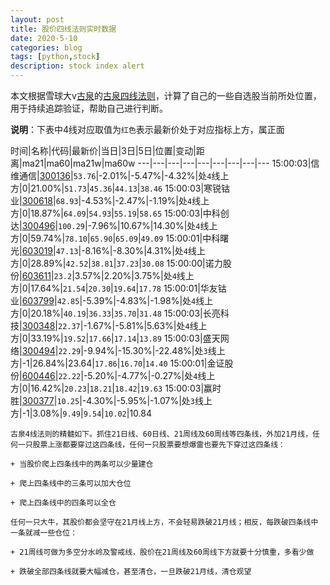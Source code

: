 ```yaml
---
layout: post
title: 股价四线法则实时数据
date: 2020-5-10
categories: blog
tags: [python,stock]
description: stock index alert
---
```



本文根据雪球大v[古泉](https://xueqiu.com/u/7148646888)的[古泉四线法则](https://xueqiu.com/7148646888/130498192)，计算了自己的一些自选股当前所处位置，用于持续追踪验证，帮助自己进行判断。

**说明**：下表中4线对应取值为`红色`表示最新价处于对应指标上方，属正面

时间|名称|代码|最新价|当日|3日|5日|位置|变动|距离|ma21|ma60|ma21w|ma60w
---|---|---|---|---|---|---|---|---
15:00:03|信维通信|[300136](https://xueqiu.com/S/SZ300136)|`53.76`|-2.01%|-5.47%|-4.32%|处`4`线上方|0|21.00%|`51.73`|`45.36`|`44.13`|`38.46`
15:00:03|寒锐钴业|[300618](https://xueqiu.com/S/SZ300618)|`68.93`|-4.53%|-2.47%|-1.19%|处`4`线上方|0|18.87%|`64.09`|`54.93`|`55.19`|`58.65`
15:00:03|中科创达|[300496](https://xueqiu.com/S/SZ300496)|`100.29`|-7.96%|10.67%|14.30%|处`4`线上方|0|59.74%|`78.10`|`65.90`|`65.09`|`49.09`
15:00:01|中科曙光|[603019](https://xueqiu.com/S/SH603019)|`47.13`|-8.16%|-8.30%|4.31%|处`4`线上方|0|28.89%|`42.52`|`38.81`|`37.23`|`30.08`
15:00:00|诺力股份|[603611](https://xueqiu.com/S/SH603611)|`23.2`|3.57%|2.20%|3.75%|处`4`线上方|0|17.64%|`21.54`|`20.30`|`19.64`|`17.78`
15:00:01|华友钴业|[603799](https://xueqiu.com/S/SH603799)|`42.85`|-5.39%|-4.83%|-1.98%|处`4`线上方|0|20.18%|`40.19`|`36.33`|`35.70`|`31.48`
15:00:03|长亮科技|[300348](https://xueqiu.com/S/SZ300348)|`22.37`|-1.67%|-5.81%|5.63%|处`4`线上方|0|33.19%|`19.52`|`17.66`|`17.14`|`13.89`
15:00:03|盛天网络|[300494](https://xueqiu.com/S/SZ300494)|`22.29`|-9.94%|-15.30%|-22.48%|处`3`线上方|-1|26.84%|23.64|`17.86`|`16.70`|`14.40`
15:00:01|金证股份|[600446](https://xueqiu.com/S/SH600446)|`22.22`|-5.20%|-4.77%|-0.27%|处`4`线上方|0|16.42%|`20.23`|`18.21`|`18.42`|`19.63`
15:00:03|赢时胜|[300377](https://xueqiu.com/S/SZ300377)|`10.25`|-4.30%|-5.95%|-1.07%|处`3`线上方|-1|3.08%|`9.49`|`9.54`|`10.02`|10.84

```
古泉4线法则的精髓如下。抓住21日线、60日线、21周线及60周线等四条线，外加21月线，任何一只股票上涨都要穿过这四条线，任何一只股票要想爆雷也要先下穿过这四条线：

+ 当股价爬上四条线中的两条可以少量建仓

+ 爬上四条线中的三条可以加大仓位

+ 爬上四条线中的四条可以全仓

任何一只大牛，其股价都会坚守在21月线上方，不会轻易跌破21月线；相反，每跌破四条线中一条就减一些仓位：

+ 21周线可做为多空分水岭及警戒线，股价在21周线及60周线下方就要十分慎重，多看少做

+ 跌破全部四条线就要大幅减仓，甚至清仓，一旦跌破21月线，清仓观望
```